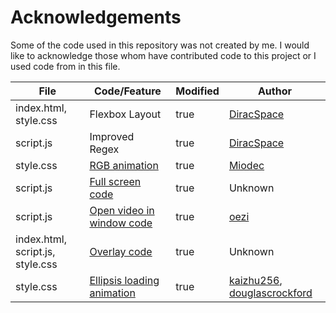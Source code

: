 # Acknowledgements

Some of the code used in this repository was not created by me. I would like to acknowledge those whom have contributed code to this project or I used code from in this file.

| File                  | Code/Feature                                                                                                              | Modified | Author                                              |
| --------------------- | ------------------------------------------------------------------------------------------------------------------------- | -------- | --------------------------------------------------- |
| index.html, style.css | Flexbox Layout                                                                                                            | true     | [DiracSpace](https://www.github.com/DiracSpace)     |
| script.js             | Improved Regex                                                                                                            | true     | [DiracSpace](https://www.github.com/DiracSpace)     |
| style.css             | [RGB animation](https://github.com/Miodec/monkeytype/blob/590a40b4a908851e7e712b768e7eab50b3866018/static/themes/rgb.css) | true     | [Miodec](https://www.github.com/Miodec)             |
| script.js             | [Full screen code](https://www.w3schools.com/howto/howto_js_fullscreen.asp)                                               | true     | Unknown                                             |
| script.js             | [Open video in window code](https://stackoverflow.com/questions/4068373/center-a-popup-window-on-screen/4068385#4068385)  | true     | [oezi](https://stackoverflow.com/users/288773/oezi) |
|index.html, script.js, style.css|[Overlay code](https://www.w3schools.com/howto/howto_css_overlay.asp)| true|Unknown|
|style.css|[Ellipsis loading animation](https://github.com/jslint-org/jslint/blob/7aaf4fa56f1aae819785e58f29451efa62bcdae9/index.html)|true|[kaizhu256](https://github.com/kaizhu256), [douglascrockford](https://github.com/douglascrockford)|
